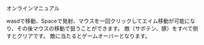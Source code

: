 オンラインマニュアル

wasdで移動、Spaceで発射、マウスを一回クリックしてエイム移動が可能になり、その後マウスの移動で狙うことができます。 敵（サボテン、豚）をすべて倒すとクリアです。 敵に当たるとゲームオーバーとなります。
